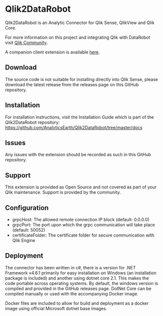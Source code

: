 # Qlik2DataRobot

Qlik2DataRobot is an Analytic Connector for Qlik Sense, QlikView and Qlik Core.

For more information on this project and integrating Qlik with DataRobot visit [Qlik Community](http://bit.ly/QlikDataRobot).

A companion client extension is available [here](https://github.com/AnalyticsEarth/Qlik2DataRobot-Ext).

## Download
The source code is not suitable for installing directly into Qlik Sense, please download the latest release from the releases page on this GitHub repository.

## Installation
For installation instructions, visit the Installation Guide which is part of the Qlik2DataRobot repository:
https://github.com/AnalyticsEarth/Qlik2DataRobot/tree/master/docs

## Issues
Any issues with the extension should be recorded as such in this GitHub repository.

## Support
This extension is provided as Open Source and not covered as part of your Qlik maintenance. Support is provided by the community.

## Configuration

- grpcHost: The allowed remote connection IP block (default: 0.0.0.0)
- grpcPort: The port upon which the grpc communication will take place (default: 50052)
- certificateFolder: The certificate folder for secure communication with Qlik Engine

## Deployment
The connector has been written in c#, there is a version for .NET Framework v4.6.1 primarily for easy installation on Windows (an installation package is included) and another using dotnet core 2.1. This makes the code portable across operating systems. By default, the windows version is compiled and provided in the GitHub releases page. DotNet Core can be compiled manually or used with the accompanying Docker image.

Docker files are included to allow for build and deployment as a docker image using official Microsoft dotnet base images.
